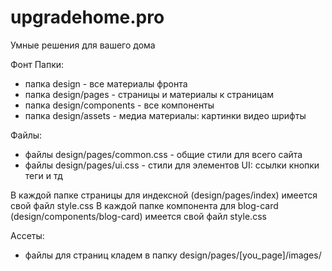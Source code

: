 # upgradehome.pro
Умные решения для вашего дома


Фонт
Папки:
- папка design - все материалы фронта
- папка design/pages - страницы и материалы к страницам
- папка design/components - все компоненты
- папка design/assets - медиа материалы: картинки видео шрифты

Файлы:
- файлы design/pages/common.css - общие стили для всего сайта
- файлы design/pages/ui.css - стили для элементов UI: ссылки кнопки теги и тд

В каждой папке страницы для индексной (design/pages/index) имеется свой файл style.css
В каждой папке компонента для blog-card (design/components/blog-card) имеется свой файл style.css

Ассеты:
- файлы для страниц кладем в папку design/pages/[you_page]/images/
